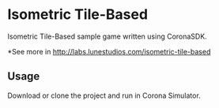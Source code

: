 # Isometric Tile-Based

Isometric Tile-Based sample game written using CoronaSDK.

*See more in http://labs.lunestudios.com/isometric-tile-based

## Usage

Download or clone the project and run in Corona Simulator.